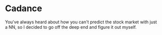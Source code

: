 # Cadance

You've always heard about how you can't predict
the stock market with just a NN, so I decided to
go off the deep end and figure it out myself.